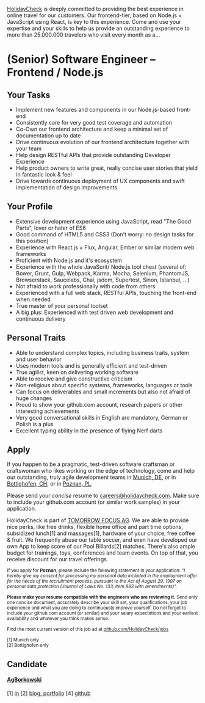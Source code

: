 [HolidayCheck](http://www.holidaycheck.de/) is deeply committed to providing the best experience in online travel for our customers. Our frontend-tier, based on Node.js + JavaScript using React, is key to this experience. Come and use your expertise and your skills to help us provide an outstanding experience to more than 25.000.000 travelers who visit every month as a...

# (Senior) Software Engineer – Frontend / Node.js

## Your Tasks
- Implement new features and components in our Node.js-based front-end
- Consistently care for very good test coverage and automation
- Co-Own our frontend architecture and keep a minimal set of documentation up to date
- Drive continuous evolution of our frontend architecture together with your team
- Help design RESTful APIs that provide outstanding Developer Experience
- Help product owners to write great, really concise user stories that yield in fantastic look & feel
- Drive towards continuous deployment of UX components and swift implementation of design improvements

## Your Profile
- Extensive development experience using JavaScript, read "The Good Parts", lover or hater of ES6
- Good command of HTML5 and CSS3 (Don't worry: no design tasks for this position)
- Experience with React.js + Flux, Angular, Ember or similar modern web frameworks
- Proficient with Node.js and it's ecosystem
- Experience with the whole JavaScrit/ Node.js tool chest (several of: Bower, Grunt, Gulp, Webpack, Karma, Mocha, Selenium, PhantomJS, Browserstack, Saucelabs,  Chai, jsdom, Supertest, Sinon, Istanbul, ...)
- Not afraid to work professionally with code from others
- Experienced with a full web stack, RESTful APIs, touching the front-end when needed
- True master of your personal toolset
- A big plus: Experienced with test driven web development and continuous delivery

## Personal Traits
- Able to understand complex topics, including business traits, system and user behavior
- Uses modern tools and is generally efficient and test-driven
- True agilist, keen on delivering working software
- Able to receive and give constructive criticism
- Non-religious about specific systems, frameworks, languages or tools
- Can focus on deliverables and small increments but also not afraid of huge changes
- Proud to show your github.com account, research papers or other interesting achievements
- Very good conversational skills in English are mandatory, German or Polish is a plus
- Excellent typing ability in the presence of flying Nerf darts


## Apply

If you happen to be a pragmatic, test-driven software craftsman or craftswoman who likes working on the edge of technology, come and help our outstanding, truly agile development teams in [Munich, DE](https://goo.gl/maps/2KKGh), or in [Bottighofen, CH](https://goo.gl/maps/X7bZ3), or in [Poznan, PL](https://goo.gl/maps/AiHKJ).

Please send your *concise* resume to [careers@holidaycheck.com](mailto:careers@holidaycheck.com). Make sure to include your github.com account (or similar work samples) in your application.

HolidayCheck is part of [TOMORROW FOCUS AG](http://www.tomorrow-focus.com/). We are able to provide nice perks, like free drinks, flexible home office and part time options, subsidized lunch[1] and massages[1], hardware of your choice, free coffee & fruit. We frequently abuse our table soccer, and even have developed our own App to keep score of our Pool Billards[2] matches. There's also ample budget for trainings, toys, conferences and team events. On top of that, you receive discount for our travel offerings.

<sub>If you apply for **Poznan**, please include the following statement in your application: *"I hereby give my consent for processing my personal data included in the employment offer for the needs of the recruitment process, pursuant to the Act of August 29, 1997 on personal data protection (Journal of Laws No. 133, item 883 with amendments)".*</sub>


<sub>**Please make your resume compatible with the engineers who are reviewing it.** Send only one concise document, accurately describe your skill set, your qualifications, your job experience and what you are doing to continuously improve yourself. Do not forget to include your github.com account (or similar) and your salary expectations and your earliest availability and whatever you think makes sense.</sub>


<sub>Find the most current version of this job ad at [github.com/HolidayCheck/jobs](github.com/HolidayCheck/jobs)</sub>

<sub>
[1] Munich only<br/>
[2] Bottighofen only
</sub>

## Candidate
#### [AgBorkowski](mailto:andrzejborkowski@gmail.com)
[1] [in](https://linkedin.com/in/agborkowski)
[2] [blog, portfolio](http://blog.aeonmedia.eu)
[4] [github](https://github.com/agborkowski)
